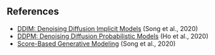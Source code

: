 ## References
- [DDIM: Denoising Diffusion Implicit Models](https://arxiv.org/abs/2010.02502) (Song et al., 2020)
- [DDPM: Denoising Diffusion Probabilistic Models](https://arxiv.org/abs/2006.11239) (Ho et al., 2020)
- [Score-Based Generative Modeling](https://arxiv.org/abs/2011.13456) (Song et al., 2020)


